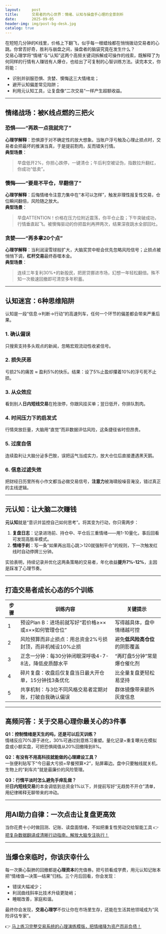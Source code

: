 ```yaml
---
layout:     post
title:      交易者的内心世界：情绪、认知与操盘手心理的全景剖析
date:       2025-09-05
header-img: img/post-bg-desk.jpg
catalog: true
---
```


在短短几分钟的K线里，价格上下翻飞，似乎每一根蜡烛都在悄悄拨动交易者的心跳。你曾否好奇，胜利与崩盘之间，操盘者的脑袋究竟在发生什么？  
交易心理学将“情绪”与“认知”这两个高频关键词拆解成可操作的线索，既解释了为何同样的行情有人赚钱有人爆仓，也给出了可复制的心智训练方法。读完本文，你将能：

- 识别并驯服恐惧、贪婪、懊悔这三大情绪龙；  
- 避开认知偏差常见陷阱；  
- 利用元认知工具，让复盘像“二次交易”一样产生超额收益。  

---

## 情绪战场：被K线点燃的三把火

### 恐惧——“再跌一点我就完了”  
**心理学解释**：恐惧源于对不确定性的放大想象。当账户浮亏触及心理止损点时，交易者会把最坏的推演当真，于是提前割肉，反而错失行情。  
**典型场景**：  
> 早盘低开2%，你担心跌停，一键清仓；午后利空被证伪，指数拉升翻红，你成功“低卖”。

### 懊悔——“要是不平仓，早翻倍了”  
**心理学解释**：后悔情绪令注意力集中在“本可以怎样”，触发非理性报复性交易，仓位瞬间翻倍，风险随之放大。  
**典型场景**：  
> 早盘ATTENTION！价格在压力位附近震荡，你平仓止盈；下午突破成功，行情垂直起飞。被懊悔驱动的你把盈利再押两次，结果深夜跳水全部回吐。

### 贪婪——“再多拿20个点”  
**心理学解释**：当利润滚雪球般扩大，大脑奖赏中枢会优先忽略风险信号；止损点被悄悄下调，**杠杆交易**最终吞噬本金。  
**典型场景**：  
> 连续三年复利30%+的新股民，把房贷挪进市场，幻想一年轻松翻倍。殊不知一次极速回撤即可清空多年积蓄。

---

## 认知迷宫：6种思维陷阱

认知是一段“信息→判断→行动”的高速列车，任何一个环节的偏差都会带来严重后果。

### 1. 确认偏误  
只搜索支持多头观点的新闻，忽略宏观流动性收紧信号。  

### 2. 损失厌恶  
亏损2%的痛苦 ≈ 盈利5%的快乐。结果：设了5%止盈却攥着10%的浮亏死不止损。  

### 3. 从众效应  
看到别人**日内短线交易**在抢涨停，你跟风挂买单；翌日低开，你排队割肉。  

### 4. 时间压力下的启发式  
行情突放巨量，大脑用“直觉”而非数据评估风险，这条捷径省时但昂贵。  

### 5. 过度自信  
连续盈利让大脑分泌多巴胺，误把运气当成实力，放大仓位后直接遭遇黑天鹅。  

### 6. 信息过滤失效  
把财经日历里所有小作文都当必做交易信号，**注意力**被海啸般噪音淹没，错过真正的主线逻辑。

---

## 元认知：让大脑二次赚钱

**元认知**就是“意识并监控自己如何思考”。将其变为行动，你只需两步：

1. **复盘日志**：记录进场前、持仓中、平仓后三重情绪——用1-10量化，事后回看可发现高胜率模式。  
2. **情绪手刹**：写一条“如果再出现心跳＞120就强制平仓”的规则，下一次触发红线时自动停牌三分钟。

实验表明，持续记录并优化这两条策略的交易者，年化收益**提升7%-12%**，主因是踩准了心理节奏。

---

## 打造交易者成长心态的5个训练

| 步骤 | 训练内容 | 关键提示 |
|---|---|---|
| 1 | 预设Plan B：进场前就写好“若价格≥××或≤××如何管理仓位” | 写得越具体，盘中情绪越可控 |
| 2 | 风险预算而非止损点：用总资金2%亏损封顶，而非机械设10%止损 | 避免**低风险高仓位**的阴影覆盖 |
| 3 | 正念一分钟：每30分钟闭眼深呼吸4-7-8法，降低皮质醇水平 | “再盯盘5分钟”常是爆仓催化剂 |
| 4 | 碎片复盘：收盘后仅复盘当日最大开仓单，15分钟找3条优化 | 比全量复盘更轻松易坚持 |
| 5 | 共享机制：与3位不同风格交易者定期对账，打破自我确认偏误 | 群体镜像带来额外灰度信息 |

---

## 高频问答：关于**交易心理**你最关心的3件事

**Q1：控制情绪是天生的吗，还是可以后天训练？**  
情绪反应70%源于进化，30%可通过刻意练习重塑。量化记录+重复曝光在模拟盘或小额实盘，可把恐惧阈值从20%回撤降到8%。

**Q2：有没有不用高科技就能做的心理建设工具？**  
一张便利贴写下“今日最大亏损=早餐预算×2”，贴屏幕边。盘中只要触线就关机，生物上的“刹车片”就是最廉价的风险管理。

**Q3：行情平淡时怎么避免手痒乱做？**  
把**日内短线交易**的本金调低到总资金1%以下，并提前写好“无趋势不开仓”清单，用纪律稀释无聊带来的冲动。

---

## 用AI助力自律：一次点击让复盘更高效

当你花费十小时做回测、记账、读盘面情绪，不如把重复性劳动交给智能工具 👉 [把复杂数据翻译成清晰行动指南，解放大脑专注执行！](https://okxdog.com/)

---

## 当爆仓来临时，你该庆幸什么

每一次撕心裂肺的回撤都是**心理资本**的充值券。把亏损看成学费，用元认知记账本把“情绪值—决策—结果”归档。三个月后回看，你会发现：  
- 错误大幅减少；  
- 利润曲线斜率比技术升级更陡峭；  
- 睡眠改善，家庭和谐。

最终你会发现，**交易心理学**不仅让你在市场里生存，还能在生活其他领域成为“风险评估专家”。

👉 [马上练习完整交易系统的心理演练模版，把情绪降为资产而非负债！](https://okxdog.com/)
